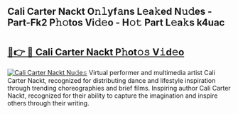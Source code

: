 ## Cali Carter Nackt O𝚗𝚕yf𝚊ns L𝚎a𝚔ed N𝚞𝚍es - Part-Fk2 P𝚑𝚘tos Vi𝚍𝚎o - H𝚘𝚝 Part L𝚎a𝚔s k4uac

# <h2><a href="http://kf6ga9.oniu.top/?m=Cali+Carter+Nackt">🔗👉 🔴 Cali Carter Nackt P𝚑ot𝚘𝚜 V𝚒d𝚎o</a></h2>

[![Cali Carter Nackt Nu𝚍e𝚜](https://i.imgur.com/0qMVB7G.gif)](http://kf6ga9.oniu.top/?m=Cali+Carter+Nackt)
Virtual performer and multimedia artist Cali Carter Nackt, recognized for distributing dance and lifestyle inspiration through trending choreographies and brief films. Inspiring author Cali Carter Nackt, recognized for their ability to capture the imagination and inspire others through their writing.  
